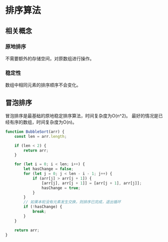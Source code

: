 # 排序算法


## 相关概念

### 原地排序
不需要额外的存储空间，对原数组进行操作。

### 稳定性

数组中相同元素的排序顺序不会变化。


## 冒泡排序

冒泡排序是最基础的原地稳定排序算法，时间复杂度为O(n^2)。
最好的情况是已经有序的数组，时间复杂度为O(n)。

```javascript
function BubbleSort(arr) {
    const len = arr.length;

    if (len < 2) {
        return arr;
    }

    for (let i = 0; i < len; i++) {
        let hasChange = false;
        for (let j = 0; j < len - i - 1; j++) {
            if (arr[j] > arr[j + 1]) {
                [arr[j], arr[j + 1]] = [arr[j + 1], arr[j]];
                hasChange = true;
            }
        }
        // 如果本轮没有元素发生交换，则排序已完成，退出循环
        if (!hasChange) {
            break;
        }
    }

    return arr;
}
```
